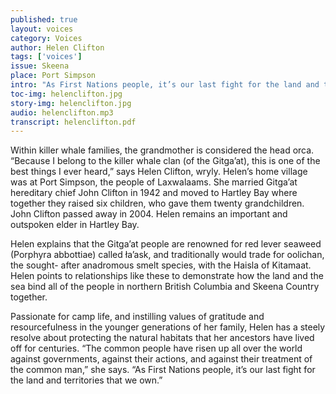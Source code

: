 ```yaml
---
published: true
layout: voices
category: Voices
author: Helen Clifton
tags: ['voices']
issue: Skeena
place: Port Simpson
intro: "As First Nations people, it’s our last fight for the land and territories that we own."
toc-img: helenclifton.jpg
story-img: helenclifton.jpg
audio: helenclifton.mp3
transcript: helenclifton.pdf
---
```

Within killer whale families, the grandmother is considered the head orca. “Because I belong to the killer whale clan (of the Gitga’at), this is one of the best things I ever heard,” says Helen Clifton, wryly. Helen’s home village was at Port Simpson, the people of Laxwalaams. She married Gitga’at hereditary chief John Clifton in 1942 and moved to Hartley Bay where together they raised six children, who gave them twenty grandchildren. John Clifton passed away in 2004. Helen remains an important and outspoken elder in Hartley Bay. 

Helen explains that the Gitga’at people are renowned for red lever seaweed (Porphyra abbottiae) called ła’ask, and traditionally would trade for oolichan, the sought-
after anadromous smelt species, with the Haisla of Kitamaat. Helen points to relationships like these to demonstrate how the land and the sea bind all of the people in northern British Columbia and Skeena Country together. 

Passionate for camp life, and instilling values of gratitude and resourcefulness in the younger generations of her family, Helen has a steely resolve about protecting the natural habitats that her ancestors have lived off for centuries. “The common people have risen up all over the world against governments, against their actions, and against their treatment of the common man,” she says. “As First Nations people, it’s our last fight for the land and territories that we own.”


